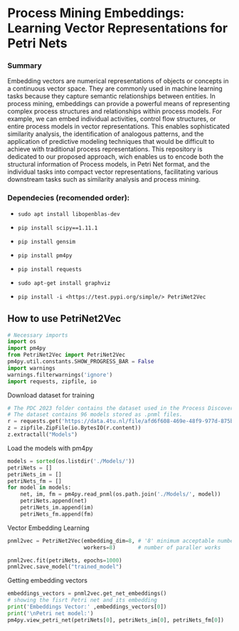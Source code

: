 # Process Mining Embeddings: Learning Vector Representations for Petri Nets

### Summary

Embedding vectors are numerical representations of objects or concepts
in a continuous vector space. They are commonly used in machine learning
tasks because they capture semantic relationships between entities. In
process mining, embeddings can provide a powerful means of representing
complex process structures and relationships within process models. For
example, we can embed individual activities, control flow structures, or
entire process models in vector representations. This enables
sophisticated similarity analysis, the identification of analogous
patterns, and the application of predictive modeling techniques that
would be difficult to achieve with traditional process representations.
This repository is dedicated to our proposed approach, wich enables us
to encode both the structural information of Process models, in Petri
Net format, and the individual tasks into compact vector
representations, facilitating various downstream tasks such as
similarity analysis and process mining.

### Dependecies (recomended order):

-   `sudo apt install libopenblas-dev`

-   `pip install scipy==1.11.1`

-   `pip install gensim`

-   `pip install pm4py`

-   `pip install requests`

-   `sudo apt-get install graphviz`

-   `pip install -i <https://test.pypi.org/simple/> PetriNet2Vec`

## How to use PetriNet2Vec
``` python
# Necessary imports
import os
import pm4py
from PetriNet2Vec import PetriNet2Vec
pm4py.util.constants.SHOW_PROGRESS_BAR = False
import warnings
warnings.filterwarnings('ignore')
import requests, zipfile, io
```

Download dataset for training 

``` python
# The PDC 2023 folder contains the dataset used in the Process Discovery Contest of 2023.
# The dataset contains 96 models stored as .pnml files.
r = requests.get('https://data.4tu.nl/file/afd6f608-469e-48f9-977d-875b45840d39/e8eaeb15-b503-443c-8666-43f3c5261eb2')
z = zipfile.ZipFile(io.BytesIO(r.content))
z.extractall("Models")
```

Load the models with pm4py
``` python
models = sorted(os.listdir('./Models/'))
petriNets = []
petriNets_im = []
petriNets_fm = []
for model in models:
    net, im, fm = pm4py.read_pnml(os.path.join('./Models/', model))
    petriNets.append(net)
    petriNets_im.append(im)
    petriNets_fm.append(fm)
```

Vector Embedding Learning
``` python
pnml2vec = PetriNet2Vec(embedding_dim=8, # '8' minimum acceptable number of embedding dimensions
                        workers=8)       # number of paraller works

pnml2vec.fit(petriNets, epochs=1000)
pnml2vec.save_model("trained_model")
```

Getting embedding vectors
``` python
embeddings_vectors = pnml2vec.get_net_embeddings()
# showing the fisrt Petri net and its embedding
print('Embeddings Vector:' ,embeddings_vectors[0])
print('\nPetri net model:')
pm4py.view_petri_net(petriNets[0], petriNets_im[0], petriNets_fm[0])
```
